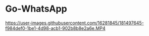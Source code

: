 # Go-WhatsApp


https://user-images.githubusercontent.com/16281845/181497645-f984def0-1be1-4d98-acb1-902b8b8e2a6e.MP4

